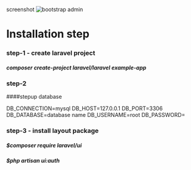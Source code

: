 screenshot
![bootstrap admin](https://github.com/adnanmuhammed77/laravel_admin_panel/assets/123747361/8a068c4f-4366-4cff-8af9-e8fa32026d1a)

# Installation step
### step-1 - create laravel project

##### composer create-project laravel/laravel example-app

### step-2

####stepup database

DB_CONNECTION=mysql
DB_HOST=127.0.0.1
DB_PORT=3306
DB_DATABASE=database name
DB_USERNAME=root
DB_PASSWORD=

### step-3 - install layout package

##### $composer require laravel/ui
##### $php artisan ui:auth
